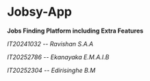 # Jobsy-App
**Jobs Finding Platform including Extra Features**


*IT20241032 -- Ravishan S.A.A*
    
*IT20252786 -- Ekanayaka E.M.A.I.B*
    
*IT20252304 -- Edirisinghe B.M*


